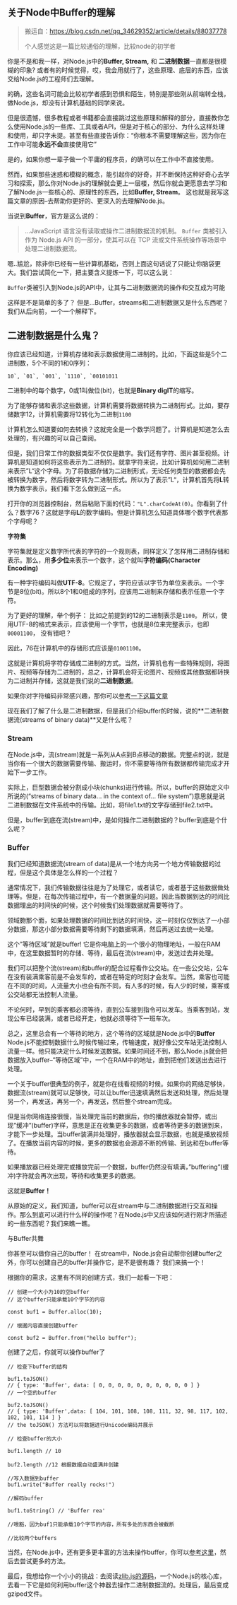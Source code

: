 ## 关于Node中Buffer的理解

> 搬运自：https://blog.csdn.net/qq_34629352/article/details/88037778
>
> 个人感觉这是一篇比较通俗的理解，比较node的初学者

你是不是和我一样，对Node.js中的**Buffer, Stream,** 和 **二进制数据**一直都是很模糊的印象? 或者有的时候觉得，哎，我会用就行了，这些原理、底层的东西，应该交给Node.js的工程师们去理解。

的确，这些名词可能会比较初学者感到恐惧和陌生，特别是那些刚从前端转全栈，做Node.js，却没有计算机基础的同学来说。

但是很遗憾，很多教程或者书籍都会直接跳过这些原理和解释的部分，直接教你怎么使用Node.js的一些库、工具或者API，但是对于核心的部分、为什么这样处理和使用，却只字未提。甚至有些直接告诉你：“你根本不需要理解这些，因为你在工作中可能**永远不会**直接使用它”

是的，如果你想一辈子做一个平庸的程序员，的确可以在工作中不直接使用。

然而，如果那些迷惑和模糊的概念，能引起你的好奇，并不断保持这种好奇心去学习和探索，那么你对Node.js的理解就会更上一层楼，然后你就会更愿意去学习和了解Node.js一些核心的、原理性的东西，比如**Buffer, Stream**。 这也就是我写这篇文章的原因–去帮助你更好的、更深入的去理解Node.js。

当说到**Buffer**，官方是这么说的：

> …JavaScript 语言没有读取或操作二进制数据流的机制。 `Buffer` 类被引入作为 Node.js API 的一部分，使其可以在 TCP 流或文件系统操作等场景中处理二进制数据流。

嗯..尴尬，除非你已经有一些计算机基础，否则上面这句话说了只能让你脑袋更大。我们尝试简化一下，把主要含义提炼一下，可以这么说：

`Buffer`类被引入到Node.js的API中，让其与二进制数据流的操作和交互成为可能

这样是不是简单的多了？ 但是…Buffer，streams和二进制数据又是什么东西呢？我们从后向前，一个一个解释下。

## 二进制数据是什么鬼？

你应该已经知道，计算机存储和表示数据使用二进制的。比如，下面这些是5个二进制数，5个不同的1和0序列：

```
10`, `01`, `001`, `1110`, `00101011
```

二进制中的每个数字，0或1叫做位(bit)，也就是**Binary digIT**的缩写。

为了能够存储和表示这些数据，计算机需要将数据转换为二进制形式。比如，要存储数字12，计算机需要将12转化为二进制`1100`

计算机怎么知道要如何去转换？这就完全是一个数学问题了。计算机是知道怎么去处理的，有兴趣的可以自己查阅。

但是，我们日常工作的数据类型不仅仅是数字。我们还有字符、图片甚至视频。计算机是知道如何将这些表示为二进制的。就拿字符来说，比如计算机如何用二进制来表示”L“这个字母。为了将数据存储为二进制形式，无论任何类型的数据都会先被转换为数字，然后将数字转为二进制形式。所以为了表示”L“，计算机首先将**L**转换为数字表示，我们看下怎么做到这一点。

打开你的浏览器控制台，然后粘贴下面的代码：`"L".charCodeAt(0)`。你看到了什么？数字76？这就是字母**L**的数字编码。但是计算机怎么知道具体哪个数字代表那个字母呢？

**字符集**

字符集就是定义数字所代表的字符的一个规则表，同样定义了怎样用二进制存储和表示。那么，用**多少位**来表示一个数字，这个就叫**字符编码(Character Encoding)**

有一种字符编码叫做**UTF-8**。它规定了，字符应该以字节为单位来表示。一个字节是8位(bit)。所以8个1和0组成的序列，应该用二进制来存储和表示任意一个字符。

为了更好的理解，举个例子： 比如之前提到的12的二进制表示是`1100`。 所以，使用UTF-8的格式来表示，应该使用一个字节，也就是8位来完整表示，也即`00001100`， 没有错吧？

因此，76在计算机中的存储形式应该是`01001100`。

这就是计算机将字符存储成二进制的方式。当然，计算机也有一些特殊规则，将图片、视频等存储为二进制的，总之，计算机会将无论图片、视频或其他数据都转换为二进制并存储，这就是我们说的**二进制数据**。

如果你对字符编码非常感兴趣，那你可以[参考一下这篇文章](https://www.w3.org/International/questions/qa-what-is-encoding)

现在我们了解了什么是二进制数据，但是我们介绍buffer的时候，说的**二进制数据流(streams of binary data)**又是什么呢？

### Stream

在Node.js中，流(stream)就是一系列从A点到B点移动的数据。完整点的说，就是当你有一个很大的数据需要传输、搬运时，你不需要等待所有数据都传输完成才开始下一步工作。

实际上，巨型数据会被分割成小块(chunks)进行传输。所以，buffer的原始定义中所说的(“streams of binary data… in the context of… file system”)意思就是说二进制数据在文件系统中的传输。比如，将file1.txt的文字存储到file2.txt中。

但是，buffer到底在流(stream)中，是如何操作二进制数据的？buffer到底是个什么呢？

### Buffer

我们已经知道数据流(stream of data)是从一个地方向另一个地方传输数据的过程，但是这个具体是怎么样的一个过程？

通常情况下，我们传输数据往往是为了处理它，或者读它，或者基于这些数据做处理等。但是，在每次传输过程中，有一个数据量的问题。因此当数据到达的时间比数据理出的时间快的时候，这个时候我们处理数据就需要等待了。

领域覅那个面，如果处理数据的时间比到达的时间快，这一时刻仅仅到达了一小部分数据，那这小部分数据需要等待剩下的数据填满，然后再送过去统一处理。

这个”等待区域”就是buffer! 它是你电脑上的一个很小的物理地址，一般在RAM中，在这里数据暂时的存储、等待，最后在流(stream)中，发送过去并处理。

我们可以把整个流(stream)和buffer的配合过程看作公交站。在一些公交站，公车在没有装满乘客前是不会发车的，或者在特定的时刻才会发车。当然，乘客也可能在不同的时间，人流量大小也会有所不同，有人多的时候，有人少的时候，乘客或公交站都无法控制人流量。

不论何时，早到的乘客都必须等待，直到公车接到指令可以发车。当乘客到站，发现公车已经装满，或者已经开走，他就必须等待下一班车次。

总之，这里总会有一个等待的地方，这个等待的区域就是Node.js中的**Buffer** Node.js不能控制数据什么时候传输过来，传输速度，就好像公交车站无法控制人流量一样。他只能决定什么时候发送数据。如果时间还不到，那么Node.js就会把数据放入buffer–”等待区域”中，一个在RAM中的地址，直到把他们发送出去进行处理。

一个关于buffer很典型的例子，就是你在线看视频的时候。如果你的网络足够快，数据流(stream)就可以足够快，可以让buffer迅速填满然后发送和处理，然后处理另一个，再发送，再另一个，再发送，然后整个stream完成。

但是当你网络连接很慢，当处理完当前的数据后，你的播放器就会暂停，或出现”缓冲”(buffer)字样，意思是正在收集更多的数据，或者等待更多的数据到来，才能下一步处理。当buffer装满并处理好，播放器就会显示数据，也就是播放视频了。在播放当前内容的时候，更多的数据也会源源不断的传输、到达和在buffer等待。

如果播放器已经处理完或播放完前一个数据，buffer仍然没有填满，”buffering”(缓冲)字符就会再次出现，等待和收集更多的数据。

这就是**Buffer！**

从原始的定义，我们知道，buffer可以在stream中与二进制数据进行交互和操作。那么到底可以进行什么样的操作呢？在Node.js中又应该如何进行刚才所描述的一些东西呢？我们来瞧一瞧。

与Buffer共舞

你甚至可以做你自己的buffer！ 在stream中，Node.js会自动帮你创建buffer之外，你可以创建自己的buffer并操作它，是不是很有趣？ 我们来搞一个！

根据你的需求，这里有不同的创建方式，我们一起看一下吧：

```
// 创建一个大小为10的空buffer
// 这个buffer只能承载10个字节的内容

const buf1 = Buffer.alloc(10);

// 根据内容直接创建buffer

const buf2 = Buffer.from("hello buffer");
```

创建了之后，你就可以操作buffer了

```
// 检查下buffer的结构

buf1.toJSON()
// { type: 'Buffer', data: [ 0, 0, 0, 0, 0, 0, 0, 0, 0, 0 ] }
// 一个空的buffer

buf2.toJSON()
// { type: 'Buffer',data: [ 104, 101, 108, 108, 111, 32, 98, 117, 102, 102, 101, 114 ] }
// the toJSON() 方法可以将数据进行Unicode编码并展示
   
// 检查buffer的大小

buf1.length // 10

buf2.length //12 根据数据自动盛满并创建

//写入数据到buffer
buf1.write("Buffer really rocks!")

//解码buffer

buf1.toString() // 'Buffer rea'

//哦豁，因为buf1只能承载10个字节的内容，所有多处的东西会被截断

//比较两个buffers
```

当然，在Node.js中，还有更多更丰富的方法来操作buffer，你可以[参考这里](https://nodejs.org/dist/latest-v8.x/docs/api/buffer.html)，然后去尝试更多的方法。

最后，我想给你一个小小的挑战：去阅读[zlib.js的源码](https://github.com/nodejs/node/blob/master/lib/zlib.js)，一个Node.js的核心库，去看一下它是如何利用buffer这个神器去操作二进制数据流的。处理后，最后变成gziped文件。 

